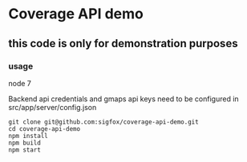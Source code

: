 # Coverage API demo

## this code is only for demonstration purposes

### usage

node 7

Backend api credentials and gmaps api keys need to be configured in src/app/server/config.json

```
git clone git@github.com:sigfox/coverage-api-demo.git
cd coverage-api-demo
npm install
npm build
npm start
```

